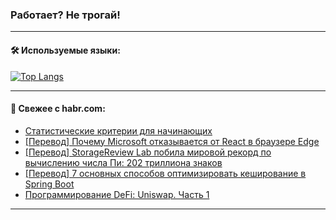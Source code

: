 ### Работает? Не трогай!

---
<!--
#### 🛠️ Technical stack:

![Java](https://img.shields.io/badge/Java-informational?logo=Oracle&style=flat&logoColor=white&color=FF4500)
![Kotlin](https://img.shields.io/badge/Kotlin-informational?logo=Kotlin&style=flat&logoColor=white&color=774D97)
![TS](https://img.shields.io/badge/TypeScript-informational?logo=typeScript&style=flat&logoColor=black&color=017acc)
![Python](https://img.shields.io/badge/Python-informational?logo=Python&style=flat&logoColor=black&color=ffdd54) <br>
![Spring](https://img.shields.io/badge/Spring-informational?logo=Spring&style=flat&logoColor=white&color=6DB33F) 
![SpringBoot](https://img.shields.io/badge/SpringBoot-informational?logo=SpringBoot&style=flat&logoColor=white&color=6DB33F)
![Nest](https://img.shields.io/badge/NestJS-informational?logo=NestJS&style=flat&logoColor=white&color=E0234E) 
![NodeJS](https://img.shields.io/badge/NodeJS-informational?logo=node.js&style=flat&logoColor=white&color=70A760)<br>
![PostgreSQL](https://img.shields.io/badge/PostgreSQL-informational?logo=PostgreSQL&style=flat&logoColor=white&color=DAA520)
![MongoDB](https://img.shields.io/badge/MongoDB-informational?logo=MongoDB&style=flat&logoColor=white&color=870000)
![Apache](https://img.shields.io/badge/Apache-informational?logo=apache&style=flat&logoColor=white&color=f74e28)

___ 
-->

#### 🛠️ Используемые языки:

[![Top Langs](https://github-readme-stats-u2qms2cxw-advtsettinggmailcoms-projects.vercel.app/api/top-langs/?username=zloylis&langs_count=10&hide_title=true&title_color=e6edf3&size_weight=0.5&count_weight=0.5&layout=compact&hide_progress=true&hide_border=true&theme=dracula)](https://github.com/zloylis)

<!---


####  :octocat:&nbsp;&nbsp; Статистика:

![GitHub stats](https://github-readme-stats-u2qms2cxw-advtsettinggmailcoms-projects.vercel.app/api?username=zloylis&show_icons=true&hide_border=true&theme=dracula&title_color=e6edf3&include_all_commits=true&count_private=true&hide_rank=false&hide_title=true&rank_icon=github)
-->
---

#### 💬 Свежее с habr.com:

<!-- BLOG-POST-LIST:START -->
- [Cтатистические критерии для начинающих](https://habr.com/ru/companies/kuper/articles/827448/?utm_source=habrahabr&utm_medium=rss&utm_campaign=827448)
- [[Перевод] Почему Microsoft отказывается от React в браузере Edge](https://habr.com/ru/companies/productstar/articles/829216/?utm_source=habrahabr&utm_medium=rss&utm_campaign=829216)
- [[Перевод] StorageReview Lab побила мировой рекорд по вычислению числа Пи: 202 триллиона знаков](https://habr.com/ru/companies/cloud4y/articles/829206/?utm_source=habrahabr&utm_medium=rss&utm_campaign=829206)
- [[Перевод] 7 основных способов оптимизировать кеширование в Spring Boot](https://habr.com/ru/companies/spring_aio/articles/829054/?utm_source=habrahabr&utm_medium=rss&utm_campaign=829054)
- [Программирование DeFi: Uniswap. Часть 1](https://habr.com/ru/articles/829198/?utm_source=habrahabr&utm_medium=rss&utm_campaign=829198)
<!-- BLOG-POST-LIST:END -->

---
